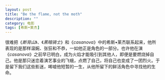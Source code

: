 ```yaml
---
layout: post
title: "Be the flame, not the moth"
description: ""
category: 电影
tags: [希斯•莱杰]
---
```

很难把《*断背山*》、《*黑暗骑士*》和《*casanova*》中的希斯•莱杰联系起来，他所表现的是那样温婉、张狂和不恭，一如他正是角色的一部分。也许他在演《*casanova*》之前早已明白，成为火焰才能吸引到其他人，即便是要燃烧掉自己。他是那只迷恋着演艺事业的飞蛾，点燃了自己，将自己也变成了一团烈火。于是留下我们这些影迷，唏嘘他短暂的一生，从他所留下的鲜活角色中寻找他的生命。